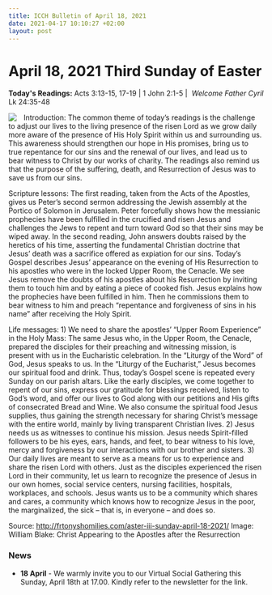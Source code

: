 ```yaml
---
title: ICCH Bulletin of April 18, 2021
date: 2021-04-17 10:10:27 +02:00
layout: post
---
```


# April 18, 2021 Third Sunday of Easter
<span style="float: right"><em>Welcome Father Cyril</em></span>
**Today's Readings:** Acts 3:13-15, 17-19 | 1 John 2:1-5 | Lk 24:35-48


<img style="float: left; margin-right: 1em;" src="https://upload.wikimedia.org/wikipedia/commons/thumb/5/54/William_Blake_-_Christ_Appearing_to_the_Apostles_after_the_Resurrection_-_Google_Art_Project.jpg/591px-William_Blake_-_Christ_Appearing_to_the_Apostles_after_the_Resurrection_-_Google_Art_Project.jpg">

Introduction: The common theme of today’s readings is the challenge to adjust our lives to the living presence of the risen Lord as we grow daily more aware of the presence of His Holy Spirit within us and surrounding us. This awareness should strengthen our hope in His promises, bring us to true repentance for our sins and the renewal of our lives, and lead us to bear witness to Christ by our works of charity. The readings also remind us that the purpose of the suffering, death, and Resurrection of Jesus was to save us from our sins.

Scripture lessons: The first reading, taken from the Acts of the Apostles, gives us Peter’s second sermon addressing the Jewish assembly at the Portico of Solomon in Jerusalem. Peter forcefully shows how the messianic prophecies have been fulfilled in the crucified and risen Jesus and challenges the Jews to repent and turn toward God so that their sins may be wiped away. In the second reading, John answers doubts raised by the heretics of his time, asserting the fundamental Christian doctrine that Jesus’ death was a sacrifice offered as expiation for our sins. Today’s Gospel describes Jesus’ appearance on the evening of His Resurrection to his apostles who were in the locked Upper Room, the Cenacle. We see Jesus remove the doubts of his apostles about his Resurrection by inviting them to touch him and by eating a piece of cooked fish. Jesus explains how the prophecies have been fulfilled in him. Then he commissions them to bear witness to him and preach “repentance and forgiveness of sins in his name” after receiving the Holy Spirit.

Life messages: 1) We need to share the apostles’ “Upper Room Experience” in the Holy Mass: The same Jesus who, in the Upper Room, the Cenacle, prepared the disciples for their preaching and witnessing mission, is present with us in the Eucharistic celebration.   In the “Liturgy of the Word” of God, Jesus speaks to us. In the “Liturgy of the Eucharist,” Jesus becomes our spiritual food and drink.  Thus, today’s Gospel scene is repeated every Sunday on our parish altars.  Like the early disciples, we come together to repent of our sins, express our gratitude for blessings received, listen to God’s word, and offer our lives to God along with our petitions and His gifts of consecrated Bread and Wine.  We also consume the spiritual food Jesus supplies, thus gaining the strength necessary for sharing Christ’s message with the entire world, mainly by living transparent Christian lives. 2) Jesus needs us as witnesses to continue his mission.  Jesus needs Spirit-filled followers to be his eyes, ears, hands, and feet, to bear witness to his love, mercy and forgiveness by our interactions with our brother and sisters. 3) Our daily lives are meant to serve as a means for us to experience and share the risen Lord with others. Just as the disciples experienced the risen Lord in their community, let us learn to recognize the presence of Jesus in our own homes, social service centers, nursing facilities, hospitals, workplaces, and schools.  Jesus wants us to be a community which shares and cares, a community which knows how to recognize Jesus in the poor, the marginalized, the sick – that is, in everyone – and does so.

Source: http://frtonyshomilies.com/aster-iii-sunday-april-18-2021/
Image: William Blake: Christ Appearing to the Apostles after the Resurrection

### News 

* **18 April** - We warmly invite you to our Virtual Social Gathering this Sunday, April 18th at 17.00. Kindly refer to the newsletter for the link.

